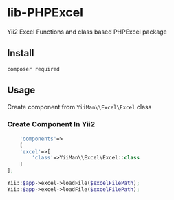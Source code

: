 # lib-PHPExcel
Yii2 Excel Functions and class based PHPExcel package
## Install
``composer required ``
## Usage
Create component from ```YiiMan\\Excel\Excel``` class

### Create Component In Yii2
```php
    'components'=>
    [
    'excel'=>[
        'class'=>YiiMan\\Excel\Excel::class
    ]  
];
```

```php
Yii::$app->excel->loadFile($excelFilePath);
Yii::$app->excel->loadFile($excelFilePath);
```